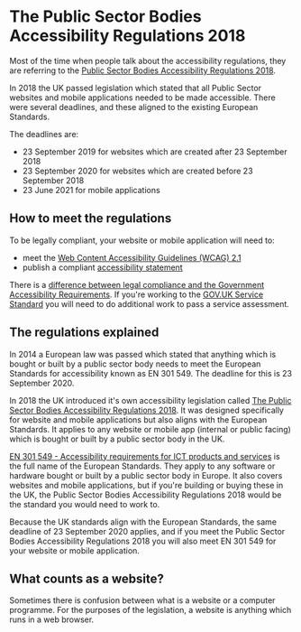 # The Public Sector Bodies Accessibility Regulations 2018

Most of the time when people talk about the accessibility regulations, they are referring to the [Public Sector Bodies Accessibility Regulations 2018](https://www.legislation.gov.uk/uksi/2018/952/made).

In 2018 the UK passed legislation which stated that all Public Sector websites and mobile applications needed to be made accessible. There were several deadlines, and these aligned to the existing European Standards.

The deadlines are:
- 23 September 2019 for websites which are created after 23 September 2018
- 23 September 2020 for websites which are created before 23 September 2018
- 23 June 2021 for mobile applications

## How to meet the regulations

To be legally compliant, your website or mobile application will need to:
- meet the [Web Content Accessibility Guidelines (WCAG) 2.1](/section/accessibility-and-the-law/web-content-accessibility-guidelines)
- publish a compliant [accessibility statement](section/accessibility-and-the-law/accessibility-statements)

There is a [difference between legal compliance and the Government Accessibility Requirements](/section/accessibility-and-the-law/accessibility-regulations-vs-the-service-standard). If you're working to the [GOV.UK Service Standard](https://www.gov.uk/service-manual/service-standard) you will need to do additional work to pass a service assessment.

## The regulations explained

In 2014 a European law was passed which stated that anything which is bought or built by a public sector body needs to meet the European Standards for accessibility known as EN&nbsp;301&nbsp;549. The deadline for this is 23 September 2020.

In 2018 the UK introduced it's own accessibility legislation called [The Public Sector Bodies Accessibility Regulations 2018](https://www.legislation.gov.uk/uksi/2018/952/contents/made). It was designed specifically for website and mobile applications but also aligns with the European Standards. It applies to any website or mobile app (internal or public facing) which is bought or built by a public sector body in the UK.

[EN&nbsp;301&nbsp;549 - Accessibility requirements for ICT products and services](https://www.etsi.org/deliver/etsi_en/301500_301599/301549/03.01.01_60/en_301549v030101p.pdf) is the full name of the European Standards. They apply to any software or hardware bought or built by a public sector body in Europe. It also covers websites and mobile applications, but if you're building or buying these in the UK, the Public Sector Bodies Accessibility Regulations 2018 would be the standard you would need to work to.

Because the UK standards align with the European Standards, the same deadline of 23 September 2020 applies, and if you meet the Public Sector Bodies Accessibility Regulations 2018 you will also meet EN&nbsp;301&nbsp;549 for your website or mobile application. 

## What counts as a website?

Sometimes there is confusion between what is a website or a computer programme. 
For the purposes of the legislation, a website is anything which runs in 
a web browser.
